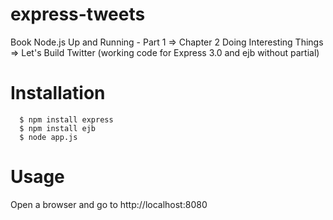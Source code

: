 # express-tweets

Book Node.js Up and Running - Part 1 => Chapter 2 Doing Interesting Things => Let's Build Twitter (working code for Express 3.0 and ejb without partial)

# Installation

```
  $ npm install express
  $ npm install ejb
  $ node app.js
```

# Usage

  Open a browser and go to http://localhost:8080



